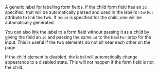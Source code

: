 A generic label for labelling form fields. If the child form field has an `id`
specified, that will be automatically parsed and used in the label's `htmlFor`
attribute to link the two. If no `id` is specified for the child, one will be
automatically generated.

You can also link the label to a form field without passing it as a child by
giving the field an `id` and passing the same `id` to the `htmlFor` prop for the
input. This is useful if the two elements do not sit near each other on the
page.

If the child element is disabled, the label will automatically change appearance
to a disabled state. This will not happen if the form field is not the child.
